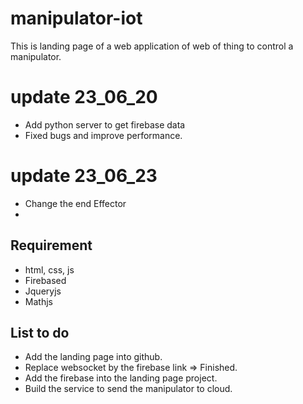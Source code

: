 # manipulator-iot
This is landing page of a web application of web of thing to control a manipulator.
# update 23_06_20
- Add python server to get firebase data
- Fixed bugs and improve performance.

# update 23_06_23
- Change the end Effector 
- 

## Requirement
- html, css, js
- Firebased
- Jqueryjs
- Mathjs

## List to do
- Add the landing page into github.
- Replace websocket by the firebase link => Finished.
- Add the firebase into the landing page project.
- Build the service to send the manipulator to cloud.